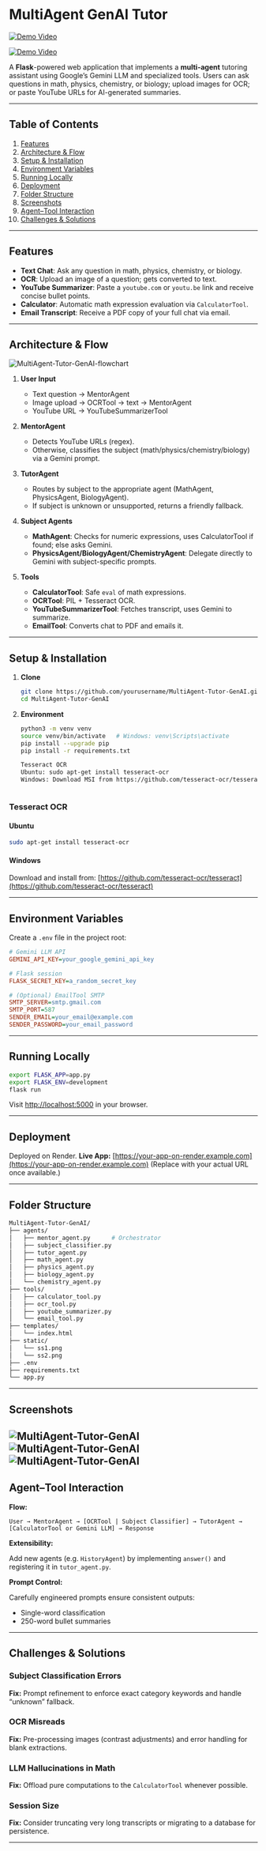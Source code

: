# MultiAgent GenAI Tutor

[![Demo Video](https://img.shields.io/badge/demo-video-grey)](https://google.com)  

[![Demo Video](https://img.shields.io/badge/demo-video-grey)](https://google.com)  



A **Flask**-powered web application that implements a **multi-agent** tutoring assistant using Google’s Gemini LLM and specialized tools. Users can ask questions in math, physics, chemistry, or biology; upload images for OCR; or paste YouTube URLs for AI-generated summaries.

---

## Table of Contents
1. [Features](#features)  
2. [Architecture & Flow](#architecture--flow)  
3. [Setup & Installation](#setup--installation)  
4. [Environment Variables](#environment-variables)  
5. [Running Locally](#running-locally)  
6. [Deployment](#deployment)  
7. [Folder Structure](#folder-structure)  
8. [Screenshots](#screenshots)  
9. [Agent–Tool Interaction](#agent–tool-interaction)  
10. [Challenges & Solutions](#challenges--solutions)  

---

## Features
- **Text Chat**: Ask any question in math, physics, chemistry, or biology.  
- **OCR**: Upload an image of a question; gets converted to text.  
- **YouTube Summarizer**: Paste a `youtube.com` or `youtu.be` link and receive concise bullet points.  
- **Calculator**: Automatic math expression evaluation via `CalculatorTool`.  
- **Email Transcript**: Receive a PDF copy of your full chat via email.

---

## Architecture & Flow

![MultiAgent-Tutor-GenAI-flowchart](https://raw.githubusercontent.com/1543siddhant/MultiAgent-Tutor-GenAI/refs/heads/main/static/MultiAgent-WorkFlow.png)

1. **User Input**  
   - Text question → MentorAgent  
   - Image upload → OCRTool → text → MentorAgent  
   - YouTube URL → YouTubeSummarizerTool  

2. **MentorAgent**  
   - Detects YouTube URLs (regex).  
   - Otherwise, classifies the subject (math/physics/chemistry/biology) via a Gemini prompt.  

3. **TutorAgent**  
   - Routes by subject to the appropriate agent (MathAgent, PhysicsAgent, BiologyAgent).  
   - If subject is unknown or unsupported, returns a friendly fallback.

4. **Subject Agents**  
   - **MathAgent**: Checks for numeric expressions, uses CalculatorTool if found; else asks Gemini.  
   - **PhysicsAgent/BiologyAgent/ChemistryAgent**: Delegate directly to Gemini with subject-specific prompts.

5. **Tools**  
   - **CalculatorTool**: Safe `eval` of math expressions.  
   - **OCRTool**: PIL + Tesseract OCR.  
   - **YouTubeSummarizerTool**: Fetches transcript, uses Gemini to summarize.  
   - **EmailTool**: Converts chat to PDF and emails it.

---

## Setup & Installation

1. **Clone**  
   ```bash
   git clone https://github.com/yourusername/MultiAgent-Tutor-GenAI.git
   cd MultiAgent-Tutor-GenAI
   ```
   
2. **Environment**
   ```bash
   python3 -m venv venv
   source venv/bin/activate   # Windows: venv\Scripts\activate
   pip install --upgrade pip
   pip install -r requirements.txt

   Tesseract OCR
   Ubuntu: sudo apt-get install tesseract-ocr
   Windows: Download MSI from https://github.com/tesseract-ocr/tesseract
  ```

```

### Tesseract OCR

#### Ubuntu

```bash
sudo apt-get install tesseract-ocr
```

#### Windows

Download and install from: [https://github.com/tesseract-ocr/tesseract](https://github.com/tesseract-ocr/tesseract)

---

## Environment Variables

Create a `.env` file in the project root:

```ini
# Gemini LLM API
GEMINI_API_KEY=your_google_gemini_api_key

# Flask session
FLASK_SECRET_KEY=a_random_secret_key

# (Optional) EmailTool SMTP
SMTP_SERVER=smtp.gmail.com
SMTP_PORT=587
SENDER_EMAIL=your_email@example.com
SENDER_PASSWORD=your_email_password
```

---

## Running Locally

```bash
export FLASK_APP=app.py
export FLASK_ENV=development
flask run
```

Visit [http://localhost:5000](http://localhost:5000) in your browser.

---

## Deployment

Deployed on Render.
**Live App:** [https://your-app-on-render.example.com](https://your-app-on-render.example.com)
(Replace with your actual URL once available.)

---

## Folder Structure

```bash
MultiAgent-Tutor-GenAI/
├── agents/
│   ├── mentor_agent.py      # Orchestrator
│   ├── subject_classifier.py
│   ├── tutor_agent.py
│   ├── math_agent.py
│   ├── physics_agent.py
│   ├── biology_agent.py
│   └── chemistry_agent.py
├── tools/
│   ├── calculator_tool.py
│   ├── ocr_tool.py
│   ├── youtube_summarizer.py
│   └── email_tool.py
├── templates/
│   └── index.html
├── static/
│   └── ss1.png
│   └── ss2.png
├── .env
├── requirements.txt
└── app.py
```

---

## Screenshots

![MultiAgent-Tutor-GenAI](https://raw.githubusercontent.com/1543siddhant/MultiAgent-Tutor-GenAI/refs/heads/main/static/output1.png)
![MultiAgent-Tutor-GenAI](https://raw.githubusercontent.com/1543siddhant/MultiAgent-Tutor-GenAI/refs/heads/main/static/output2.png)
![MultiAgent-Tutor-GenAI](https://raw.githubusercontent.com/1543siddhant/MultiAgent-Tutor-GenAI/refs/heads/main/static/output5.png)
---

## Agent–Tool Interaction

**Flow:**

```
User → MentorAgent → [OCRTool | Subject Classifier] → TutorAgent → [CalculatorTool or Gemini LLM] → Response
```

**Extensibility:**

Add new agents (e.g. `HistoryAgent`) by implementing `answer()` and registering it in `tutor_agent.py`.

**Prompt Control:**

Carefully engineered prompts ensure consistent outputs:

* Single-word classification
* 250-word bullet summaries

---

## Challenges & Solutions

### Subject Classification Errors

**Fix:** Prompt refinement to enforce exact category keywords and handle “unknown” fallback.

### OCR Misreads

**Fix:** Pre-processing images (contrast adjustments) and error handling for blank extractions.

### LLM Hallucinations in Math

**Fix:** Offload pure computations to the `CalculatorTool` whenever possible.

### Session Size

**Fix:** Consider truncating very long transcripts or migrating to a database for persistence.

---
